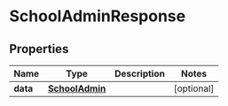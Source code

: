 # SchoolAdminResponse

## Properties
Name | Type | Description | Notes
------------ | ------------- | ------------- | -------------
**data** | [**SchoolAdmin**](SchoolAdmin.md) |  |  [optional]
